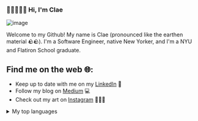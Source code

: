 ### 👋🏻🧑🏻‍💻 Hi, I'm Clae 
![image](https://github.com/clayruh/clayruh/assets/56447997/bc8abf45-9980-42cb-9e87-56b697583a13)

Welcome to my Github! My name is Clae (pronounced like the earthen material 🪨🪨). I'm a Software Engineer, native New Yorker, and I'm a NYU and Flatiron School graduate.

## Find me on the web 🌐:
* Keep up to date with me on my [LinkedIn](https://www.linkedin.com/in/clae-lu/) 🤝
* Follow my blog on [Medium](https://medium.com/@kurararu) 💻
* Check out my art on [Instagram](https://instagram.com/clae.creates) 🧑🏻‍🎨

<details>
<summary>My top languages</summary>
  
| Rank | Languages |
|-----:|-----------|
|     1| Python    |
|     2| JavaScript|
|     3| SQL       |

</details>

<!--
**clayruh/clayruh** is a ✨ _special_ ✨ repository because its `README.md` (this file) appears on your GitHub profile.

Here are some ideas to get you started:

- 🔭 I’m currently working on ...
- 🌱 I’m currently learning ...
- 👯 I’m looking to collaborate on ...
- 🤔 I’m looking for help with ...
- 💬 Ask me about ...
- 📫 How to reach me: ...
- 😄 Pronouns: ...
- ⚡ Fun fact: ...
-->
